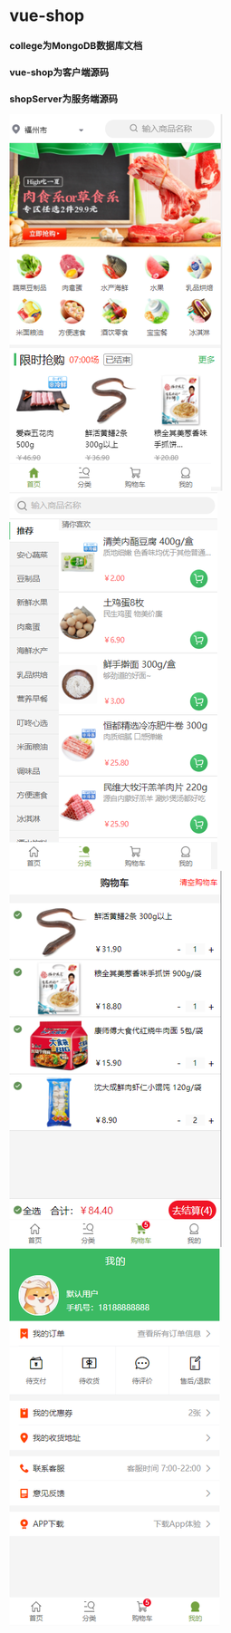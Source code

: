 # vue-shop
### college为MongoDB数据库文档
### vue-shop为客户端源码
### shopServer为服务端源码
![图片1](https://github.com/wanghangcheng/ImageRespsitory/raw/master/image/vue_shop_01.png)
![图片2](https://github.com/wanghangcheng/ImageRespsitory/raw/master/image/vue_shop_02.png)
![图片3](https://github.com/wanghangcheng/ImageRespsitory/raw/master/image/vue_shop_03.png)
![图片4](https://github.com/wanghangcheng/ImageRespsitory/raw/master/image/vue_shop_04.png)
